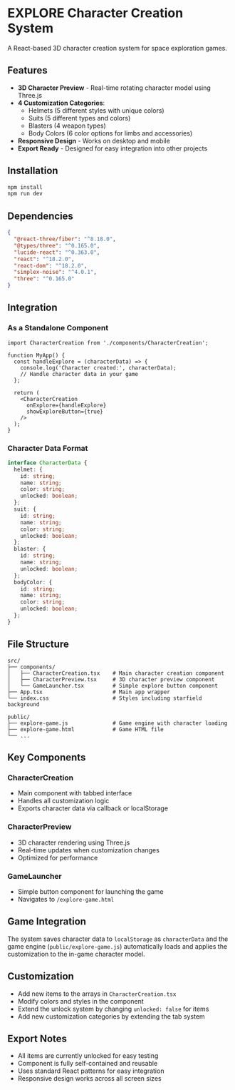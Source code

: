 # EXPLORE Character Creation System

A React-based 3D character creation system for space exploration games.

## Features

- **3D Character Preview** - Real-time rotating character model using Three.js
- **4 Customization Categories**:
  - Helmets (5 different styles with unique colors)
  - Suits (5 different types and colors)
  - Blasters (4 weapon types)
  - Body Colors (6 color options for limbs and accessories)
- **Responsive Design** - Works on desktop and mobile
- **Export Ready** - Designed for easy integration into other projects

## Installation

```bash
npm install
npm run dev
```

## Dependencies

```json
{
  "@react-three/fiber": "^8.18.0",
  "@types/three": "^0.165.0",
  "lucide-react": "^0.363.0",
  "react": "^18.2.0",
  "react-dom": "^18.2.0",
  "simplex-noise": "^4.0.1",
  "three": "^0.165.0"
}
```

## Integration

### As a Standalone Component

```tsx
import CharacterCreation from './components/CharacterCreation';

function MyApp() {
  const handleExplore = (characterData) => {
    console.log('Character created:', characterData);
    // Handle character data in your game
  };

  return (
    <CharacterCreation 
      onExplore={handleExplore}
      showExploreButton={true}
    />
  );
}
```

### Character Data Format

```typescript
interface CharacterData {
  helmet: {
    id: string;
    name: string;
    color: string;
    unlocked: boolean;
  };
  suit: {
    id: string;
    name: string;
    color: string;
    unlocked: boolean;
  };
  blaster: {
    id: string;
    name: string;
    unlocked: boolean;
  };
  bodyColor: {
    id: string;
    name: string;
    color: string;
    unlocked: boolean;
  };
}
```

## File Structure

```
src/
├── components/
│   ├── CharacterCreation.tsx    # Main character creation component
│   ├── CharacterPreview.tsx     # 3D character preview component
│   └── GameLauncher.tsx         # Simple explore button component
├── App.tsx                      # Main app wrapper
└── index.css                    # Styles including starfield background

public/
├── explore-game.js              # Game engine with character loading
├── explore-game.html            # Game HTML file
└── ...
```

## Key Components

### CharacterCreation
- Main component with tabbed interface
- Handles all customization logic
- Exports character data via callback or localStorage

### CharacterPreview  
- 3D character rendering using Three.js
- Real-time updates when customization changes
- Optimized for performance

### GameLauncher
- Simple button component for launching the game
- Navigates to `/explore-game.html`

## Game Integration

The system saves character data to `localStorage` as `characterData` and the game engine (`public/explore-game.js`) automatically loads and applies the customization to the in-game character model.

## Customization

- Add new items to the arrays in `CharacterCreation.tsx`
- Modify colors and styles in the component
- Extend the unlock system by changing `unlocked: false` for items
- Add new customization categories by extending the tab system

## Export Notes

- All items are currently unlocked for easy testing
- Component is fully self-contained and reusable
- Uses standard React patterns for easy integration
- Responsive design works across all screen sizes
